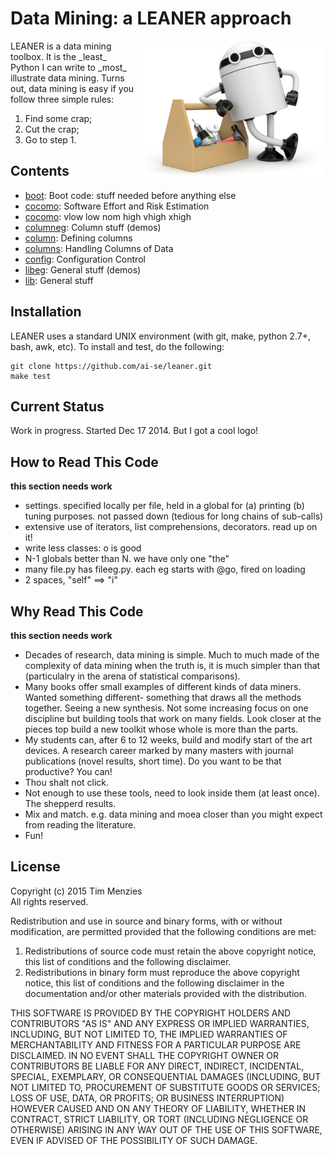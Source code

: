 
# Data Mining: a  LEANER approach

<img align=right width=300 src="etc/img/leanRoboToolboxSmall.jpg">
LEANER is a data mining toolbox. It is the _least_  Python I can write to 
_most_ illustrate  data mining. Turns out,
data mining is easy if
you follow three simple rules:

1. Find some crap;
2. Cut the crap;
3. Go to step 1.

## Contents

+ [boot](doc/boot.md):  Boot code: stuff needed before anything else
+ [cocomo](doc/cocomo.md):  Software Effort and Risk Estimation
+ [cocomo](doc/cocomo.md):  vlow low nom high vhigh xhigh
+ [columneg](doc/columneg.md):  Column stuff (demos)
+ [column](doc/column.md):  Defining columns
+ [columns](doc/columns.md):  Handling Columns of Data
+ [config](doc/config.md):  Configuration Control
+ [libeg](doc/libeg.md):  General stuff (demos)
+ [lib](doc/lib.md):  General stuff

## Installation

LEANER uses a standard UNIX environment (with git,
make, python 2.7+, bash, awk, etc).  To install and test, do
the following:


```
git clone https://github.com/ai-se/leaner.git
make test 
```

## Current Status

Work in progress. Started Dec 17 2014. But I got a cool logo!

## How to Read This Code

__this section needs work__

+ settings. specified locally per file, held in a global for (a) printing (b) tuning purposes.  not passed down (tedious for long chains of sub-calls)
+ extensive use of iterators, list comprehensions, decorators. read up on it!
+ write less classes: o is good
+ N-1 globals better than N. we have only one "the"
+ many file.py has fileeg.py. each eg starts with @go, fired on loading
+ 2 spaces, "self" ==> "i"

## Why Read This Code

__this section needs work__

+ Decades of research, data mining is simple.  Much to much made of the complexity of data mining when
the truth is, it is much simpler than that (particulalry in the arena of statistical comparisons).
+ Many books offer small examples of different kinds of data miners. 
  Wanted something different- something that draws all the methods together. Seeing  a new synthesis. Not some increasing focus on one discipline but building tools that
  work on many fields. Look closer at the pieces top build a new toolkit whose whole is more
  than the parts.
+ My students can, after 6 to 12 weeks, build and modify start of the art devices. 
A research career marked by many masters with journal publications (novel results, short time). 
Do you want to be that productive?  You can!
+ Thou shalt not click.
+ Not enough to use these tools, need to look inside them (at least once). The shepperd results.
+ Mix and match. e.g. data mining and moea closer than you might expect from reading the literature. 
+ Fun!

## License

Copyright (c) 2015 Tim Menzies  
All rights reserved.

Redistribution and use in source and binary forms, with or without
modification, are permitted provided that the following conditions are met:

1. Redistributions of source code must retain the above copyright notice, this
   list of conditions and the following disclaimer. 
2. Redistributions in binary form must reproduce the above copyright notice,
   this list of conditions and the following disclaimer in the documentation
   and/or other materials provided with the distribution.

THIS SOFTWARE IS PROVIDED BY THE COPYRIGHT HOLDERS AND CONTRIBUTORS "AS IS" AND
ANY EXPRESS OR IMPLIED WARRANTIES, INCLUDING, BUT NOT LIMITED TO, THE IMPLIED
WARRANTIES OF MERCHANTABILITY AND FITNESS FOR A PARTICULAR PURPOSE ARE
DISCLAIMED. IN NO EVENT SHALL THE COPYRIGHT OWNER OR CONTRIBUTORS BE LIABLE FOR
ANY DIRECT, INDIRECT, INCIDENTAL, SPECIAL, EXEMPLARY, OR CONSEQUENTIAL DAMAGES
(INCLUDING, BUT NOT LIMITED TO, PROCUREMENT OF SUBSTITUTE GOODS OR SERVICES;
LOSS OF USE, DATA, OR PROFITS; OR BUSINESS INTERRUPTION) HOWEVER CAUSED AND
ON ANY THEORY OF LIABILITY, WHETHER IN CONTRACT, STRICT LIABILITY, OR TORT
(INCLUDING NEGLIGENCE OR OTHERWISE) ARISING IN ANY WAY OUT OF THE USE OF THIS
SOFTWARE, EVEN IF ADVISED OF THE POSSIBILITY OF SUCH DAMAGE.

